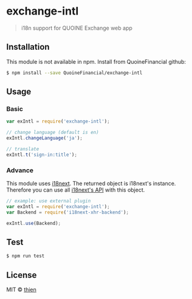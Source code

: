 # exchange-intl
> i18n support for QUOINE Exchange web app

<!-- [![NPM version][npm-image]][npm-url] [![Build Status][travis-image]][travis-url] [![Dependency Status][daviddm-image]][daviddm-url] [![Coverage percentage][coveralls-image]][coveralls-url] -->

## Installation

This module is not available in npm. Install from QuoineFinancial github:

```sh
$ npm install --save QuoineFinancial/exchange-intl
```

## Usage

### Basic

```js
var exIntl = require('exchange-intl');

// change language (default is en)
exIntl.changeLanguage('ja');

// translate
exIntl.t('sign-in:title');
```

### Advance

This module uses [i18next](i18next.com). The returned object is i18next's instance. Therefore you can use all [i18next's API](i18next.com/docs/api/) with this object.

```js
// example: use external plugin
var exIntl = require('exchange-intl');
var Backend = require('i18next-xhr-backend');

exIntl.use(Backend);
```

## Test

```sh
$ npm run test
```

## License

MIT © [thien](mailto:thien@quoine.com)

<!-- [npm-image]: https://badge.fury.io/js/exchange-intl.svg
[npm-url]: https://npmjs.org/package/exchange-intl
[travis-image]: https://travis-ci.org/QuoineFinancial/exchange-intl.svg?branch=master
[travis-url]: https://travis-ci.org/QuoineFinancial/exchange-intl
[daviddm-image]: https://david-dm.org/QuoineFinancial/exchange-intl.svg?theme=shields.io
[daviddm-url]: https://david-dm.org/QuoineFinancial/exchange-intl
[coveralls-image]: https://coveralls.io/repos/QuoineFinancial/exchange-intl/badge.svg
[coveralls-url]: https://coveralls.io/r/QuoineFinancial/exchange-intl
 -->